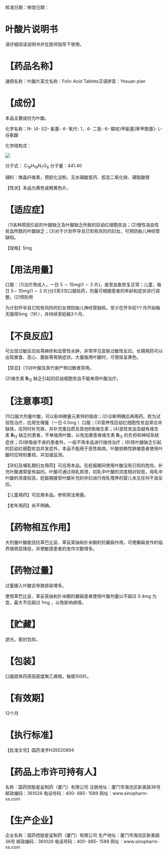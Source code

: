 核准日期：修改日期：

# 叶酸片说明书

请仔细阅读说明书并在医师指导下使用。

# 【药品名称】

通用名称：叶酸片英文名称：Folic Acid Tablets汉语拼音：Yesuan pian

# 【成份】

本品主要成份为叶酸。

化学名称：N- [4- [(2- 氨基- 4- 氧代- 1，4- 二氢- 6- 蝶啶)甲氨基]苯甲酰基]- L- 谷氨酸

化学结构式：

![](https://cdn-mineru.openxlab.org.cn/result/2025-08-09/78ea5a62-2653-4a82-b235-07ab97712695/1545df7736b603f030a6773120a0f392e3c9cf11e87e7df25d6cd8e242eacf3e.jpg)

分子式：  $\mathrm{C_{19}H_{19}N_{7}O_{6}}$  分子量：441.40

辅料：微晶纤维素，预胶化淀粉，无水磷酸氢钙、胶态二氧化硅、硬脂酸镁

【性状】本品为黄色或橙黄色片。

# 【适应症】

（1)各种原因引起的叶酸缺乏及叶酸缺乏所致的巨幼红细胞贫血；(2)慢性溶血性贫血所致的叶酸缺乏；(3)对于计划怀孕且已知有风险的妇女，可预防胎儿神经管缺陷。

【规格】5mg

# 【用法用量】

口服：（1)治疗用成人，一日  $5\sim 15\mathrm{mg}(1\sim 3$  片)，直至血象恢复正常；儿童，每日  $5\sim$ $10\mathrm{mg}(1\sim 2$  片)分2至3次口服给药，剂量可根据患者的年龄和症状进行调整。(2)预防用

为计划怀孕且已知有风险的妇女预防胎儿神经管缺陷，至少在怀孕前1个月开始每天服用5mg（1片），并持续至妊娠3个月。

# 【不良反应】

可出现过敏反应如荨麻疹和血管性水肿，非常罕见皮肤过敏性反应。长期用药可以出现畏食、恶心、腹胀等胃肠症状。大量服用叶酸时，可使尿呈黄色。

【禁忌】（1)对叶酸及其代谢产物过敏者禁用。

(2)维生素  $\mathbf{B}_{12}$  缺乏引起的巨幼细胞贫血不能单用叶酸治疗。

# 【注意事项】

(1)口服大剂量叶酸，可以影响微量元素锌的吸收；(2)诊断明确后再用药。若为试验性治疗，应用生理量（一日  $0.5\mathrm{mg}$  ）口服；(3)营养性巨幼红细胞性贫血常合并缺铁，应同时补充铁，并补充蛋白质及其他B族维生素；(4)恶性贫血及疑有维生素  $\mathbf{B}_{12}$  缺乏的患者，不单独用叶酸，以免加重患者维生素  $\mathbf{B}_{12}$  的负担和神经系统症状；(5)除吸收不良的患者外，一般不用本品进行维持治疗；(6)除叶酸缺乏引起的巨幼红细胞贫血并发症外，本品不能用于恶性疾病，叶酸依赖性肿瘤患者使用叶酸时应特别重视，并加强监测。

【孕妇及哺乳期妇女用药】可应用本品。在妊娠期间使用叶酸没有已知的危险，补充叶酸通常是有益的。叶酸可通过母乳排泄，初乳中叶酸的浓度相对较低，母乳中叶酸的浓度较高，妊娠期接受叶酸补充的孕妇进行母乳喂养的婴儿未见任何不良反应。

【儿童用药】可应用本品。参照用法用量。

【老年用药】尚不明确。

# 【药物相互作用】

大剂量叶酸能拮抗苯巴比妥、苯妥英钠和扑米酮的抗癫痫作用，可使癫痫发作的临界值明显降低，并使敏感患者的发作次数增多。

# 【药物过量】

过量摄入叶酸会导致排尿增多。

使用苯巴比妥、苯妥英钠和扑米酮的癫痫患者使用叶酸剂量以不超过  $0.4\mathrm{mg}$  为宜，最大不应超过  $1\mathrm{mg}$ ，以免影响病情。

# 【贮藏】

遮光，密封包存。

# 【包装】

口服固体药用高密度聚乙烯瓶，每瓶100片。

# 【有效期】

12个月

# 【执行标准】

【批准文号】国药准字H35020894

# 【药品上市许可持有人】

名称：国药控股星鲨制药（厦门）有限公司  注册地址：厦门市海沧区新美路36号  邮政编码：361026  电话号码：400- 885- 1589  网址：www.sinopharm- xs.com

# 【生产企业】

企业名称：国药控股星鲨制药（厦门）有限公司  生产地址：厦门市海沧区新美路36号  邮政编码：361026  电话号码：400- 885- 1589  网址：www.sinopharm- xs.com